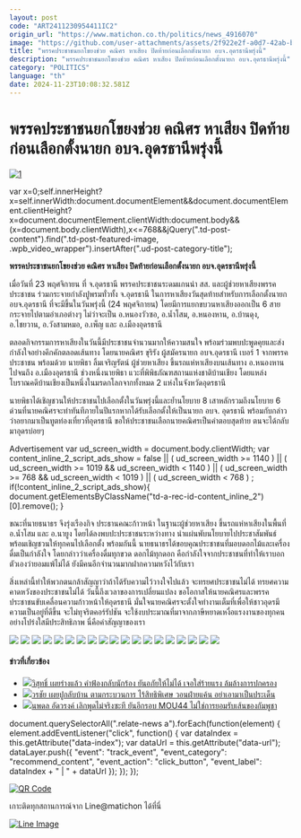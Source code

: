 ```yaml
---
layout: post
code: "ART2411230954411IC2"
origin_url: "https://www.matichon.co.th/politics/news_4916070"
image: "https://github.com/user-attachments/assets/2f922e2f-a0d7-42ab-b648-8d01320f8b1e"
title: "พรรคประชาชนยกโขยงช่วย คณิศร หาเสียง ปิดท้ายก่อนเลือกตั้งนายก อบจ.อุดรธานีพรุ่งนี้"
description: "พรรคประชาชนยกโขยงช่วย คณิศร หาเสียง ปิดท้ายก่อนเลือกตั้งนายก อบจ.อุดรธานีพรุ่งนี้"
category: "POLITICS"
language: "th"
date: 2024-11-23T10:08:32.581Z
---
```


# พรรคประชาชนยกโขยงช่วย คณิศร หาเสียง ปิดท้ายก่อนเลือกตั้งนายก อบจ.อุดรธานีพรุ่งนี้

[![](https://www.matichon.co.th/wp-content/uploads/2024/11/1-299.jpg "1")](https://www.matichon.co.th/wp-content/uploads/2024/11/1-299.jpg)

var x=0;self.innerHeight?x=self.innerWidth:document.documentElement&&document.documentElement.clientHeight?x=document.documentElement.clientWidth:document.body&&(x=document.body.clientWidth),x<=768&&jQuery(".td-post-content").find(".td-post-featured-image, .wpb\_video\_wrapper").insertAfter(".ud-post-category-title");

**พรรคประชาชนยกโขยงช่วย คณิศร หาเสียง ปิดท้ายก่อนเลือกตั้งนายก อบจ.อุดรธานีพรุ่งนี้**

เมื่อวันที่ 23 พฤศจิกายน ที่ จ.อุดรธานี พรรคประชาชนระดมแกนนำ สส. และผู้ช่วยหาเสียงพรรคประชาชน ร่วมกระจายกำลังปูพรมทั่วทั้ง จ.อุดรธานี ในการหาเสียงวันสุดท้ายสำหรับการเลือกตั้งนายก อบจ.อุดรธานี ที่จะมีขึ้นในวันพรุ่งนี้ (24 พฤศจิกายน) โดยมีการแยกขบวนหาเสียงออกเป็น 6 สาย กระจายไปตามอำเภอต่างๆ ไม่ว่าจะเป็น อ.หนองวัวซอ, อ.น้ำโสม, อ.หนองหาน, อ.บ้านดุง, อ.ไชยวาน, อ.วังสามหมอ, อ.เพ็ญ และ อ.เมืองอุดรธานี

ตลอดกิจกรรมการหาเสียงในวันนี้มีประชาชนจำนวนมากให้ความสนใจ พร้อมร่วมพบปะพูดคุยและส่งกำลังใจอย่างคึกคักตลอดเส้นทาง โดยนายคณิศร ขุริรัง ผู้สมัครนายก อบจ.อุดรธานี เบอร์ 1 จากพรรคประชาชน พร้อมด้วย นายพิธา ลิ้มเจริญรัตน์ ผู้ช่วยหาเสียง ขึ้นรถแห่หาเสียงบนเส้นทาง อ.หนองหาน ไปจนถึง อ.เมืองอุดรธานี ช่วงหนึ่งนายพิธา แวะที่พิพิธภัณฑสถานแห่งชาติบ้านเชียง โดยแหล่งโบราณคดีบ้านเชียงเป็นหนึ่งในมรดกโลกจากทั้งหมด 2 แห่งในจังหวัดอุดรธานี

นายพิธาได้เชิญชวนให้ประชาชนไปเลือกตั้งในวันพรุ่งนี้และย้ำนโยบาย 8 เสาหลักรวมถึงนโยบาย 6 ด่วนที่นายคณิศรจะทำทันทีภายในปีแรกหากได้รับเลือกตั้งให้เป็นนายก อบจ. อุดรธานี พร้อมกับกล่าวว่าอยากมาเป็นทูตท่องเที่ยวที่อุดรธานี ขอให้ประชาชนเลือกนายคณิศรเป็นคำตอบสุดท้าย ตนจะได้กลับมาอุดรบ่อยๆ

Advertisement var ud\_screen\_width = document.body.clientWidth; var content\_inline\_2\_script\_ads\_show = false || ( ud\_screen\_width >= 1140 ) || ( ud\_screen\_width >= 1019 && ud\_screen\_width < 1140 ) || ( ud\_screen\_width >= 768 && ud\_screen\_width < 1019 ) || ( ud\_screen\_width < 768 ) ; if(!content\_inline\_2\_script\_ads\_show){ document.getElementsByClassName("td-a-rec-id-content\_inline\_2")\[0\].remove(); }

ขณะที่นายธนาธร จึงรุ่งเรืองกิจ ประธานคณะก้าวหน้า ในฐานะผู้ช่วยหาเสียง ขึ้นรถแห่หาเสียงในพื้นที่ อ.น้ำโสม และ อ.นายูง โดยได้ลงพบปะประชาชนระหว่างทาง นำแผ่นพับนโยบายไปประชาสัมพันธ์ พร้อมเชิญชวนให้ทุกคนไปเลือกตั้ง พร้อมกันนี้ นายธนาธรได้ขอบคุณประชาชนที่มอบดอกไม้และเครื่องดื่มเป็นกำลังใจ โดยกล่าวว่าเครื่องดื่มทุกขวด ดอกไม้ทุกดอก คือกำลังใจจากประชาชนที่ทำให้เราบอกตัวเองว่ายอมแพ้ไม่ได้ ยังมีคนอีกจำนวนมากฝากความหวังไว้กับเรา

สิ่งเหล่านี้ทำให้พวกตนกล้าสัญญาว่าถ้าได้รับความไว้วางใจไปแล้ว จะทรยศประชาชนไม่ได้ ทรยศความคาดหวังของประชาชนไม่ได้ วันนี้ถึงเวลาของการเปลี่ยนแปลง ขอโอกาสให้นายคณิศรและพรรคประชาชนขับเคลื่อนความก้าวหน้าให้อุดรธานี มั่นใจนายคณิศรจะตั้งใจทำงานเต็มที่เพื่อให้ชาวอุดรมีความเป็นอยู่ที่ดีขึ้น จะไม่ทุจริตคอร์รัปชัน จะใช้งบประมาณที่มาจากภาษีหยาดเหงื่อแรงงานของทุกคนอย่างโปร่งใสมีประสิทธิภาพ นี่คือคำสัญญาของเรา

![](https://www.matichon.co.th/wp-content/uploads/2024/11/S__79126538_0.jpg) ![](https://www.matichon.co.th/wp-content/uploads/2024/11/S__79126539_0.jpg) ![](https://www.matichon.co.th/wp-content/uploads/2024/11/S__79126540_0.jpg) ![](https://www.matichon.co.th/wp-content/uploads/2024/11/S__79126541_0.jpg) ![](https://www.matichon.co.th/wp-content/uploads/2024/11/S__79126542_0.jpg) ![](https://www.matichon.co.th/wp-content/uploads/2024/11/S__79126543_0.jpg) ![](https://www.matichon.co.th/wp-content/uploads/2024/11/S__79126544_0.jpg) ![](https://www.matichon.co.th/wp-content/uploads/2024/11/S__79126545_0.jpg) ![](https://www.matichon.co.th/wp-content/uploads/2024/11/S__79126546_0.jpg) ![](https://www.matichon.co.th/wp-content/uploads/2024/11/S__79126578_0.jpg) ![](https://www.matichon.co.th/wp-content/uploads/2024/11/S__79126580_0.jpg) ![](https://www.matichon.co.th/wp-content/uploads/2024/11/S__79126581_0.jpg) ![](https://www.matichon.co.th/wp-content/uploads/2024/11/S__79126582_0.jpg) ![](https://www.matichon.co.th/wp-content/uploads/2024/11/S__79126583_0.jpg) ![](https://www.matichon.co.th/wp-content/uploads/2024/11/S__79126584_0.jpg) ![](https://www.matichon.co.th/wp-content/uploads/2024/11/S__79126585_0.jpg) ![](https://www.matichon.co.th/wp-content/uploads/2024/11/S__79126586_0.jpg) ![](https://www.matichon.co.th/wp-content/uploads/2024/11/S__79126587_0.jpg) ![](https://www.matichon.co.th/wp-content/uploads/2024/11/S__79126588_0.jpg)

#### ข่าวที่เกี่ยวข้อง

*   [![](https://www.matichon.co.th/wp-content/uploads/2024/11/kongdee456.jpg)วิสุทธิ์ เผยร่างแล้ว คำฟ้องกลับนักร้อง ยันอภัยให้ไม่ได้ เจอใส่ร้ายแรง ล้มล้างการปกครอง](https://www.matichon.co.th/politics/news_4915996)
*   [![](https://www.matichon.co.th/wp-content/uploads/2024/11/kongdee-456.jpg)วรชัย เผยปูกลับบ้าน ตามกระบวนการ ไร้สิทธิพิเศษ วอนฝ่ายแค้น อย่าเอามาเป็นประเด็น](https://www.matichon.co.th/politics/news_4915832)
*   [![](https://www.matichon.co.th/wp-content/uploads/2024/11/S__45629456.jpg)นพดล อัดวรงค์ เลิกพูดไม่จริงซะที ยันอีกรอบ MOU44 ไม่ใช่การยอมรับเส้นของกัมพูชา](https://www.matichon.co.th/politics/news_4915891)

document.querySelectorAll(".relate-news a").forEach(function(element) { element.addEventListener("click", function() { var dataIndex = this.getAttribute("data-index"); var dataUrl = this.getAttribute("data-url"); dataLayer.push({ "event": "track\_event", "event\_category": "recommend\_content", "event\_action": "click\_button", "event\_label": dataIndex + " | " + dataUrl }); }); });

[![QR Code](https://www.matichon.co.th/wp-content/uploads/2023/07/wob1371z.jpg)](https://lin.ee/ht0nDxX)

เกาะติดทุกสถานการณ์จาก Line@matichon ได้ที่นี่

[![Line Image](https://www.matichon.co.th/wp-content/uploads/2023/07/th.png)](https://lin.ee/ht0nDxX)